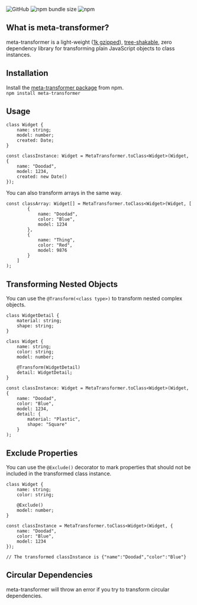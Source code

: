 ![GitHub](https://img.shields.io/github/license/rmuchall/meta-transformer)
![npm bundle size](https://img.shields.io/bundlephobia/minzip/meta-transformer)
![npm](https://img.shields.io/npm/v/meta-transformer)

## What is meta-transformer?
meta-transformer is a light-weight ([1k gzipped](https://bundlephobia.com/package/meta-transformer)), [tree-shakable](https://developer.mozilla.org/en-US/docs/Glossary/Tree_shaking), zero dependency library for transforming plain JavaScript objects to class instances.

## Installation
Install the [meta-transformer package](https://www.npmjs.com/package/meta-transformer) from npm. <br/>
`npm install meta-transformer`

## Usage
```
class Widget {
    name: string;
    model: number;
    created: Date;
}

const classInstance: Widget = MetaTransformer.toClass<Widget>(Widget, {
    name: "Doodad",
    model: 1234,
    created: new Date()
});
```
You can also transform arrays in the same way.<br/>
```
const classArray: Widget[] = MetaTransformer.toClass<Widget>(Widget, [
        {
            name: "Doodad",
            color: "Blue",
            model: 1234
        },
        {
            name: "Thing",
            color: "Red",
            model: 9876
        }
    ]
);
```

## Transforming Nested Objects
You can use the `@Transform(<class type>)` to transform nested complex objects.<br/>
```
class WidgetDetail {
    material: string;
    shape: string;
}

class Widget {
    name: string;
    color: string;
    model: number;

    @Transform(WidgetDetail)
    detail: WidgetDetail;
}

const classInstance: Widget = MetaTransformer.toClass<Widget>(Widget, {
    name: "Doodad",
    color: "Blue",
    model: 1234,
    detail: {
        material: "Plastic",
        shape: "Square"
    }
);
```

## Exclude Properties
You can use the `@Exclude()` decorator to mark properties that should not be included in the transformed class instance.<br/>
```
class Widget {
    name: string;
    color: string;

    @Exclude()
    model: number;
}

const classInstance = MetaTransformer.toClass<Widget>(Widget, {
    name: "Doodad",
    color: "Blue",
    model: 1234
});

// The transformed classInstance is {"name":"Doodad","color":"Blue"}
```

## Circular Dependencies
meta-transformer will throw an error if you try to transform circular dependencies.<br/>

